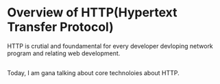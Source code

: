 # Overview of HTTP(Hypertext Transfer Protocol)

HTTP is crutial and foundamental for every developer devloping network program and relating web development.

##
Today, I am gana talking about core technoloies about HTTP.




